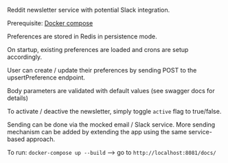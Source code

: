 Reddit newsletter service with potential Slack integration.

Prerequisite: [Docker compose](https://docs.docker.com/compose/install/)

Preferences are stored in Redis in persistence mode.

On startup, existing preferences are loaded and crons are setup accordingly.

User can create / update their preferences by sending POST to the upsertPreference endpoint.

Body parameters are validated with default values (see swagger docs for details)

To activate / deactive the newsletter, simply toggle `active` flag to true/false.

Sending can be done via the mocked email / Slack service. More sending mechanism can be added by extending the app using the same service-based approach.

To run: `docker-compose up --build` --> go to `http://localhost:8081/docs/`
